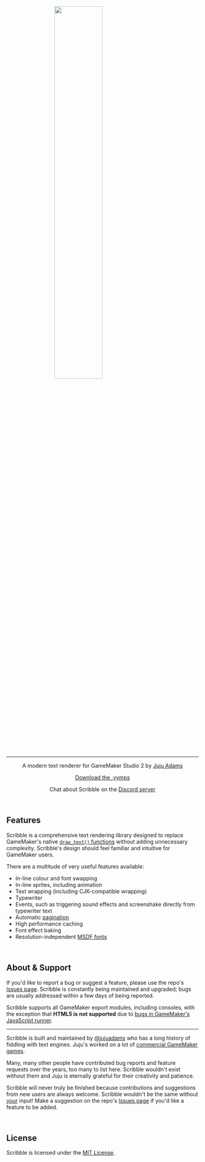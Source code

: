 <img src="https://raw.githubusercontent.com/JujuAdams/scribble/master/LOGO.png" width="50%" style="display: block; margin: auto;" />
<hr>
<p align="center">A modern text renderer for GameMaker Studio 2 by <a href="https://twitter.com/jujuadams" target="_blank">Juju Adams</a></p>

<p align="center"><a href="https://github.com/JujuAdams/scribble/releases/">Download the .yymps</a></p>
<p align="center">Chat about Scribble on the <a href="https://discord.gg/8krYCqr">Discord server</a></p>

&nbsp;

## Features

Scribble is a comprehensive text rendering library designed to replace GameMaker's native [`draw_text()` functions](https://manual.yoyogames.com/GameMaker_Language/GML_Reference/Drawing/Text/Text.htm) without adding unnecessary complexity. Scribble's design should feel familiar and intuitive for GameMaker users.

There are a multitude of very useful features available:
- In-line colour and font swapping
- In-line sprites, including animation
- Text wrapping (including CJK-compatible wrapping)
- Typewriter
- Events, such as triggering sound effects and screenshake directly from typewriter text
- Automatic [pagination](https://en.wikipedia.org/wiki/Pagination)
- High performance caching
- Font effect baking
- Resolution-independent [MSDF fonts](msdf-fonts)

&nbsp;

## About & Support

If you'd like to report a bug or suggest a feature, please use the repo's [Issues page](https://github.com/JujuAdams/scribble/issues). Scribble is constantly being maintained and upgraded; bugs are usually addressed within a few days of being reported.

Scribble supports all GameMaker export modules, including consoles, with the exception that **HTML5 is not supported** due to [bugs in GameMaker's JavaScript runner](https://github.com/JujuAdams/scribble/issues/18).

---

Scribble is built and maintained by [@jujuadams](https://twitter.com/jujuadams) who has a long history of fiddling with text engines. Juju's worked on a lot of [commercial GameMaker games](http://www.jujuadams.com/).

Many, many other people have contributed bug reports and feature requests over the years, too many to list here. Scribble wouldn't exist without them and Juju is eternally grateful for their creativity and patience.

Scribble will never truly be finished because contributions and suggestions from new users are always welcome. Scribble wouldn't be the same without [your](https://tenor.com/search/whos-awesome-gifs) input! Make a suggestion on the repo's [Issues page](https://github.com/JujuAdams/scribble/issues) if you'd like a feature to be added.

&nbsp;

## License

Scribble is licensed under the [MIT License](https://github.com/JujuAdams/Scribble/blob/master/LICENSE).
